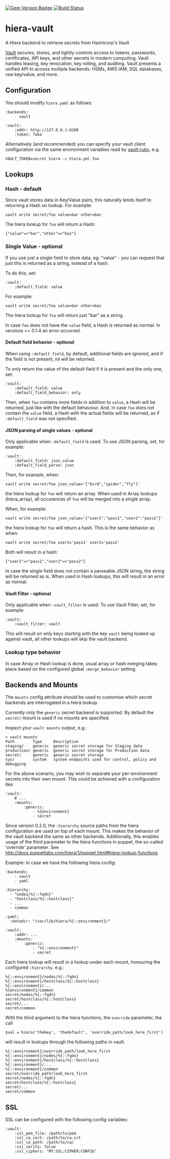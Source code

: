 [![Gem Version Badge](https://img.shields.io/gem/v/hiera-vault.svg)](https://rubygems.org/gems/hiera-vault)
[![Build Status](https://travis-ci.org/jsok/hiera-vault.svg?branch=master)](https://travis-ci.org/jsok/hiera-vault)

# hiera-vault
A Hiera backend to retrieve secrets from Hashicorp's Vault

[Vault](https://vaultproject.io) secures, stores, and tightly controls access to tokens, passwords, certificates, API keys, and other secrets in modern computing. Vault handles leasing, key revocation, key rolling, and auditing. Vault presents a unified API to access multiple backends: HSMs, AWS IAM, SQL databases, raw key/value, and more.

## Configuration

You should modify `hiera.yaml` as follows:

    :backends:
        - vault

    :vault:
        :addr: http://127.0.0.1:8200
        :token: fake

Alternatively (and recommended) you can specify your vault client configuration
via the same environment variables read by
[vault-ruby](https://github.com/hashicorp/vault-ruby#usage), e.g.

    VAULT_TOKEN=secret hiera -c hiera.yml foo


## Lookups

### Hash - default

Since vault stores data in Key/Value pairs, this naturally lends itself to
returning a Hash on lookup.
For example:

    vault write secret/foo value=bar other=baz

The hiera lookup for `foo` will return a Hash:

    {"value"=>"bar","other"=>"baz"}

### Single Value - optional

If you use just a single field to store data, eg. "value" - you can request that just this is returned as a string, instead of a hash.

To do this, set:

    :vault:
        :default_field: value

For example:

    vault write secret/foo value=bar other=baz

The hiera lookup for `foo` will return just "bar" as a string.

In case `foo` does not have the `value` field, a Hash is returned as normal.
In versions <= 0.1.4 an error occurred.

#### Default field behavior - optional
When using `:default_field`, by default, additional fields are ignored, and
if the field is not present, nil will be returned.

To only return the value of the default field if it is present and the only one, set:

    :vault:
        :default_field: value
        :default_field_behavior: only

Then, when `foo` contains more fields in addition to `value`, a Hash will be returned, just like with the default behaviour.
And, in case `foo` does not contain the `value` field, a Hash with the actual fields will be returned, as if `:default_field`
was not specified.

#### JSON parsing of single values - optional
Only applicable when `:default_field` is used.
To use JSON parsing, set, for example:

    :vault:
        :default_field: json_value
        :default_field_parse: json

Then, for example, when:

    vault write secret/foo json_value='["bird","spider","fly"]'

the hiera lookup for `foo` will return an array.
When used in Array lookups (hiera_array), all occurences of `foo` will be merged into a single array.

When, for example:

    vault write secret/foo json_value='{"user1":"pass1","user2":"pass2"}'

the hiera lookup for `foo` will return a hash. This is the same behavior as when:

    vault write secret/foo user1='pass1' user2='pass2'

Both will result in a hash:

    {"user1"=>"pass1","user2"=>"pass2"}


In case the single field does not contain a parseable JSON string, the string will be returned as is.
When used in Hash lookups, this will result in an error as normal.


#### Vault Filter - optional
Only applicable when `:vault_filter` is used.
To use Vault Filter, set, for example:

    :vault:
        :vault_filter: vault

This will result on only keys starting with the key `vault` being looked up against vault, all other lookups will skip the vault backend.


### Lookup type behavior

In case Array or Hash lookup is done, usual array or hash merging takes place based on the configured global `:merge_behavior` setting.


## Backends and Mounts

The `mounts` config attribute should be used to customise which secret backends
are interrogated in a hiera lookup.

Currently only the `generic` secret backend is supported.
By default the `secret/` mount is used if no mounts are specified.

Inspect your `vault mounts` output, e.g.:

    > vault mounts
    Path        Type     Description
    staging/    generic  generic secret storage for Staging data
    production/ generic  generic secret storage for Production data
    secret/     generic  generic secret storage
    sys/        system   system endpoints used for control, policy and debugging

For the above scenario, you may wish to separate your per-environment secrets
into their own mount. This could be achieved with a configuration like:

    :vault:
        # ...
        :mounts:
            :generic:
                - %{environment}
                - secret


Since version 0.2.0, the `:hierarchy` source paths from the hiera configuration are used
on top of each mount.
This makes the behavior of the vault backend the same as other backends.
Additionally, this enables usage of the third parameter to the hiera functions in puppet,
the so-called 'override' parameter.
See http://docs.puppetlabs.com/hiera/1/puppet.html#hiera-lookup-functions

Example: In case we have the following hiera config:

    :backends:
        - vault
        - yaml

    :hierarchy:
      - "nodes/%{::fqdn}"
      - "hostclass/%{::hostclass}"
      - ...
      - common

    :yaml:
      :datadir: "/var/lib/hiera/%{::environment}/"

    :vault:
        :addr: ...
        :mounts:
            :generic:
                - "%{::environment}"
                - secret

Each hiera lookup will result in a lookup under each mount, honouring the configured `:hierarchy`. e.g.:

    %{::environment}/nodes/%{::fqdn}
    %{::environment}/hostclass/${::hostclass}
    %{::environment}/...
    %{environment}/common
    secret/nodes/%{::fqdn}
    secret/hostclass/%{::hostclass}
    secret/...
    secret/common

With the third argument to the hiera functions, the `override` parameter, the call

    $val = hiera('thekey', 'thedefault', 'override_path/look_here_first')

will result in lookups through the following paths in vault:

    %{::environment}/override_path/look_here_first
    %{::environment}/nodes/%{::fqdn}
    %{::environment}/hostclass/%{::hostclass}
    %{::environment}/...
    %{::environment}/common
    secret/override_path/look_here_first
    secret/nodes/%{::fqdn}
    secret/hostclass/%{::hostclass}
    secret/...
    secret/common


## SSL

SSL can be configured with the following config variables:

    :vault:
        :ssl_pem_file: /path/to/pem
        :ssl_ca_cert: /path/to/ca.crt
        :ssl_ca_path: /path/to/ca/
        :ssl_verify: false
        :ssl_ciphers: "MY:SSL:CIPHER:CONFIG"
